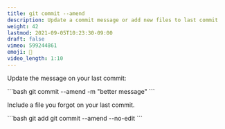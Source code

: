 ```yaml
---
title: git commit --amend
description: Update a commit message or add new files to last commit
weight: 42
lastmod: 2021-09-05T10:23:30-09:00
draft: false
vimeo: 599244861
emoji: 🔧
video_length: 1:10
---
```


Update the message on your last commit:

<File name="command line">
  <Terminal />
</File>
```bash
git commit --amend -m "better message"
```

Include a file you forgot on your last commit.

<File name="command line">
  <Terminal />
</File>
```bash
git add <your-file>
git commit --amend --no-edit
```

